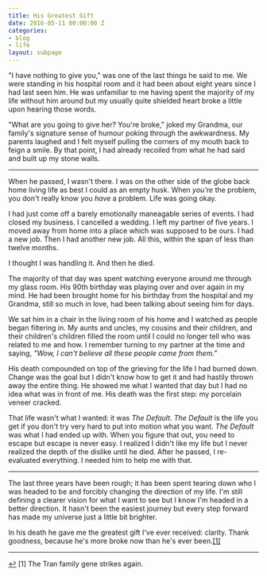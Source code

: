 ```yaml
---
title: His Greatest Gift
date: 2016-05-11 00:00:00 Z
categories:
- blog
- life
layout: subpage
---
```


"I have nothing to give you," was one of the last things he said to me. We were standing in his hospital room and it had been about eight years since I had last seen him. He was unfamiliar to me having spent the majority of my life without him around but my usually quite shielded heart broke a little upon hearing those words. 

"What are you going to give her? You're broke," joked my Grandma, our family's signature sense of humour poking through the awkwardness. My parents laughed and I felt myself pulling the corners of my mouth back to feign a smile. By that point, I had already recoiled from what he had said and built up my stone walls.

<hr class="small">

When he passed, I wasn't there. I was on the other side of the globe back home living life as best I could as an empty husk. When *you're* the problem, you don't really know you *have* a problem. Life was going okay.

I had just come off a barely emotionally maneagable series of events. I had closed my business. I cancelled a wedding. I left my partner of five years. I moved away from home into a place which was supposed to be ours. I had a new job. Then I had another new job. All this, within the span of less than twelve months.

I thought I was handling it. And then he died.

The majority of that day was spent watching everyone around me through my glass room. His 90th birthday was playing over and over again in my mind. He had been brought home for his birthday from the hospital and my Grandma, still so much in love, had been talking about seeing him for days.

We sat him in a chair in the living room of his home and I watched as people began filtering in. My aunts and uncles, my cousins and their children, and their children's children filled the room until I could no longer tell who was related to me and how. I remember turning to my partner at the time and saying, *"Wow, I can't believe all these people came from them."*

His death compounded on top of the grieving for the life I had burned down. Change was the goal but I didn't know how to get it and had hastily thrown away the entire thing. He showed me what I wanted that day but I had no idea what was in front of me. His death was the first step: my porcelain veneer cracked.

That life wasn't what I wanted: it was *The Default*. *The Default* is the life you get if you don't try very hard to put into motion what you want. *The Default* was what I had ended up with. When you figure that out, you need to escape but escape is never easy. I realized I didn't like my life but I never realized the depth of the dislike until he died. After he passed, I re-evaluated everything. I needed him to help me with that.

<hr class="small">

The last three years have been rough; it has been spent tearing down who I was headed to be and forcibly changing the direction of my life. I'm still defining a clearer vision for what I want to see but I know I'm headed in a better direction. It hasn't been the easiest journey but every step forward has made my universe just a little bit brighter.

In his death he gave me the greatest gift I've ever received: clarity. Thank goodness, because he's more broke now than he's ever been.<a id="anchor-1" href="#note-1" class="fieldnotes-anchor">[1]</a>

<hr class="small">

<div class="fieldnotes">
    <p id="note-1" class="h6"><a href="#anchor-1" class="footnote-back">&#8617;&#xFE0E;</a> <span class="footnote">[1]</span> The Tran family gene strikes again.</p>
</div>

